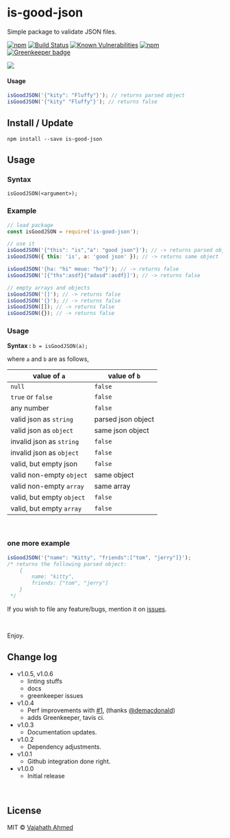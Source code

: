 # is-good-json

Simple package to validate JSON files.

[![npm](https://img.shields.io/npm/v/is-good-json.svg)](https://www.npmjs.com/package/is-good-json)
[![Build Status](https://travis-ci.org/vajahath/is-good-json.svg?branch=master)](https://travis-ci.org/vajahath/is-good-json)
[![Known Vulnerabilities](https://snyk.io/test/npm/is-good-json/badge.svg)](https://snyk.io/test/npm/is-good-json)
[![npm](https://img.shields.io/npm/dt/is-good-json.svg)](https://www.npmjs.com/package/is-good-json)
[![Greenkeeper badge](https://badges.greenkeeper.io/vajahath/is-good-json.svg)](https://greenkeeper.io/)

![](https://raw.githubusercontent.com/vajahath/is-good-json/master/media/logo.png)

#### Usage

```javascript
isGoodJSON('{"kity": "Fluffy"}'); // returns parsed object
isGoodJSON('{"kity" "Fluffy"}'); // returns false
```

## Install / Update

```shell
npm install --save is-good-json
```

## Usage

### Syntax

`isGoodJSON(<argument>);`

### Example

```javascript
// load package
const isGoodJSON = require('is-good-json');

// use it
isGoodJSON('{"this": "is","a": "good json"}'); // -> returns parsed object: {"this": "is","a": "good json"}
isGoodJSON({ this: 'is', a: 'good json' }); // -> returns same object

isGoodJSON('{ha: "hi" meuo: "ho"}'); // -> returns false
isGoodJSON('[{"ths":asdf}{"adasd":asdf}]'); // -> returns false

// empty arrays and objects
isGoodJSON('[]'); // -> returns false
isGoodJSON('{}'); // -> returns false
isGoodJSON([]); // -> returns false
isGoodJSON({}); // -> returns false
```

### Usage

**Syntax :** `b = isGoodJSON(a);`

where `a` and `b` are as follows,

| value of `a`              | value of `b`       |
| ------------------------- | ------------------ |
| `null`                    | `false`            |
| `true` or `false`         | `false`            |
| any number                | `false`            |
| valid json as `string`    | parsed json object |
| valid json as `object`    | same json object   |
| invalid json as `string`  | `false`            |
| invalid json as `object`  | `false`            |
| valid, but empty json     | `false`            |
| valid non-empty `object`  | same object        |
| valid non-empty `array`   | same array         |
| valid, but empty `object` | `false`            |
| valid, but empty `array`  | `false`            |

<br>

### one more example

```javascript
isGoodJSON('{"name": "Kitty", "friends":["tom", "jerry"]}');
/* returns the following parsed object:
    {
        name: "kitty",
        friends: ["tom", "jerry"]
    }
 */
```

If you wish to file any feature/bugs, mention it on [issues](https://github.com/vajahath/is-good-json/issues).

<br>

Enjoy.

## Change log

* v1.0.5, v1.0.6
    * linting stuffs
    * docs
    * greenkeeper issues
* v1.0.4
    * Perf improvements with [#1](https://github.com/vajahath/is-good-json/pull/1), (thanks [@demacdonald](https://github.com/demacdonald))
    * adds Greenkeeper, tavis ci.
* v1.0.3
    * Documentation updates.
* v1.0.2
    * Dependency adjustments.
* v1.0.1
    * Github integration done right.
* v1.0.0
    * Initial release

<br>

## License

MIT &copy; [Vajahath Ahmed](https://mycolorpad.blogspot.in)
